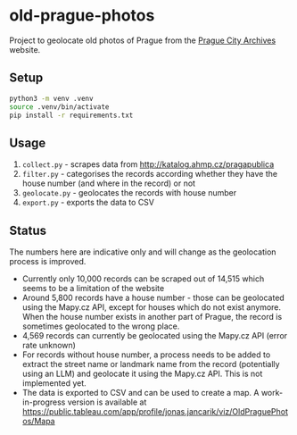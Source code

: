 # old-prague-photos

Project to geolocate old photos of Prague from the [Prague City Archives](http://katalog.ahmp.cz/pragapublica) website.

## Setup

```bash
python3 -m venv .venv
source .venv/bin/activate
pip install -r requirements.txt
```

## Usage

1. `collect.py` - scrapes data from http://katalog.ahmp.cz/pragapublica
2. `filter.py` - categorises the records according whether they have the house number (and where in the record) or not
3. `geolocate.py` - geolocates the records with house number
4. `export.py` - exports the data to CSV

## Status

The numbers here are indicative only and will change as the geolocation process is improved.

- Currently only 10,000 records can be scraped out of 14,515 which seems to be a limitation of the website
- Around 5,800 records have a house number - those can be geolocated using the Mapy.cz API, except for houses which do not exist anymore. When the house number exists in another part of Prague, the record is sometimes geolocated to the wrong place.
- 4,569 records can currently be geolocated using the Mapy.cz API (error rate unknown)
- For records without house number, a process needs to be added to extract the street name or landmark name from the record (potentially using an LLM) and geolocate it using the Mapy.cz API. This is not implemented yet.
- The data is exported to CSV and can be used to create a map. A work-in-progress version is available at https://public.tableau.com/app/profile/jonas.jancarik/viz/OldPraguePhotos/Mapa